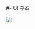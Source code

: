 #- UI 구조

![](https://camo.githubusercontent.com/4ce4c75f53ccdd408ff0fdbe1323c4fd5809cc4c/68747470733a2f2f66696e616c697a65646f74636f6d2e66696c65732e776f726470726573732e636f6d2f323031322f31322f75696b69745f636c61737365732e6a7067)